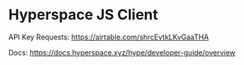 # Hyperspace JS Client

API Key Requests: https://airtable.com/shrcEvtkLKvGaaTHA

Docs: https://docs.hyperspace.xyz/hype/developer-guide/overview 
